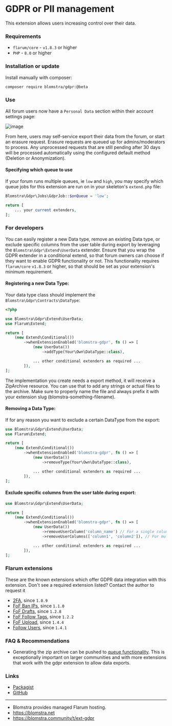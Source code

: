 # GDPR or PII management

This extension allows users increasing control over their data.

### Requirements

- `flarum/core` - `v1.8.3` or higher
- `PHP` - `8.0` or higher

### Installation or update

Install manually with composer:

```sh
composer require blomstra/gdpr:@beta
```

### Use

All forum users now have a `Personal Data` section within their account settings page:

![image](https://github.com/blomstra/flarum-ext-gdpr/assets/16573496/4e469956-709f-4ba3-a5fe-d3fcb0401b73)

From here, users may self-service export their data from the forum, or start an erasure request. Erasure requests are queued up for admins/moderators to process. Any unprocessed requests that are still pending after 30 days will be processed automatically using the configured default method (Deletion or Anonymization).

#### Specifying which queue to use
If your forum runs multiple queues, ie `low` and `high`, you may specify which queue jobs for this extension are run on in your skeleton's `extend.php` file:

```php
Blomstra\Gdpr\Jobs\GdprJob::$onQueue = 'low';

return [
    ... your current extenders,
];
```

### For developers

You can easily register a new Data type, remove an existing Data type, or exclude specific columns from the user table during export by leveraging the `Blomstra\Gdpr\Extend\UserData` extender. Ensure that you wrap the GDPR extender in a conditional extend, so that forum owners can choose if they want to enable GDPR functionality or not. This functionality requires `flarum/core` `v1.8.3` or higher, so that should be set as your extension's minimum requirement.

#### Registering a new Data Type:

Your data type class should implement the `Blomstra\Gdpr\Contracts\DataType`:
```php
<?php

use Blomstra\Gdpr\Extend\UserData;
use Flarum\Extend;

return [
    (new Extend\Conditional())
        ->whenExtensionEnabled('blomstra-gdpr', fn () => [
            (new UserData())
                ->addType(Your\Own\DataType::class),

            ... other conditional extenders as required ...
        ]),
];
```

The implementation you create needs a export method, it will receive a ZipArchive resource.
You can use that to add any strings or actual files to the archive. Make sure to properly
name the file and always prefix it with your extension slug (blomstra-something-filename).

#### Removing a Data Type:
If for any reason you want to exclude a certain DataType from the export:
```php
use Blomstra\Gdpr\Extend\UserData;
use Flarum\Extend;

return [
    (new Extend\Conditional())
        ->whenExtensionEnabled('blomstra-gdpr', fn () => [
            (new UserData())
                ->removeType(Your\Own\DataType::class),

            ... other conditional extenders as required ...
        ]),
];
```

#### Exclude specific columns from the user table during export:
```php
use Blomstra\Gdpr\Extend\UserData;

return [
    (new Extend\Conditional())
        ->whenExtensionEnabled('blomstra-gdpr', fn () => [
            (new UserData())
                ->removeUserColumn('column_name') // For a single column
                ->removeUserColumns(['column1', 'column2']), // For multiple columns

            ... other conditional extenders as required ...
        ]),
];
```
### Flarum extensions

These are the known extensions which offer GDPR data integration with this extension. Don't see a required extension listed? Contact the author to request it

- [2FA](https://github.com/imorland/flarum-ext-twofactor), since `1.0.9`
- [FoF Ban IPs](https://github.com/FriendsOfFlarum/ban-ips), since `1.1.0`
- [FoF Drafts](https://github.com/FriendsOfFlarum/drafts), since `1.2.8`
- [FoF Follow Tags](https://github.com/FriendsOfFlarum/follow-tags), since `1.2.2`
- [FoF Upload](https://github.com/FriendsOfFlarum/upload), since `1.4.4`
- [Follow Users](https://github.com/imorland/follow-users), since `1.4.1`

### FAQ & Recommendations

- Generating the zip archive can be pushed to [queue functionality](https://extiverse.com/?filter[q]=queue). This is exceptionally important on larger communities and with more extensions that work with the gdpr extension to allow data exports.

### Links

- [Packagist](https://packagist.org/packages/blomstra/flarum-ext-gdpr)
- [GitHub](https://github.com/blomstra/flarum-ext-gdpr)

---

- Blomstra provides managed Flarum hosting.
- https://blomstra.net
- https://blomstra.community/t/ext-gdpr
